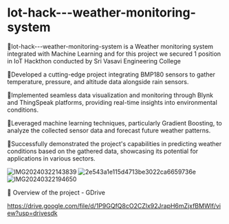 # Iot-hack---weather-monitoring-system


🔸Iot-hack---weather-monitoring-system is a Weather monitoring system integrated with Machine Learning and for this project we secured 1 position in IoT Hackthon conducted by Sri Vasavi Engineering College 

🔹Developed a cutting-edge project integrating BMP180 sensors to gather temperature, pressure, and altitude data alongside rain sensors.

🔸Implemented seamless data visualization and monitoring through Blynk and ThingSpeak platforms, providing real-time insights into environmental conditions.

🔹Leveraged machine learning techniques, particularly Gradient Boosting, to analyze the collected sensor data and forecast future weather patterns.

🔸Successfully demonstrated the project's capabilities in predicting weather conditions based on the gathered data, showcasing its potential for applications in various sectors.


![IMG20240322143839](https://github.com/Sankaram02/Iot-hack---weather-monitoring-system/assets/119692486/1a8ed980-cd47-415f-a0c4-7c4051011db1)
![2e543a1e115d4713be3022ca6659736e](https://github.com/Sankaram02/Iot-hack---weather-monitoring-system/assets/119692486/2133f9b7-3e04-4b9c-8781-42d31e363cce)
![IMG20240322194650](https://github.com/Sankaram02/Iot-hack---weather-monitoring-system/assets/119692486/e3178575-fd6a-484b-a97e-4d7cae0f38b1)

🔹 Overview of the project - GDrive

https://drive.google.com/file/d/1P9GQfQ8cO2CZlx92JrapH6mZjxfBMWlf/view?usp=drivesdk
